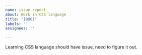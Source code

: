 ```yaml
---
name: issue report
about: Work in CSS language
title: "[BUG]"
labels: ''
assignees: ''

---
```


Learning CSS language should have issue, need to figure it out.
